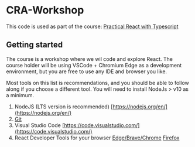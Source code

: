 # CRA-Workshop

This code is used as part of the course: [Practical React with Typescript](https://www.bouvet.no/kurs/kategorier/utvikling-for-web-og-mobil/workshop-praktisk-react-med-typescript)

## Getting started

The course is a workshop where we wil code and explore React. The course holder will be using VSCode + Chromium Edge as a development environment, but you are free to use any IDE and browser you like.

Most tools on this list is recommendations, and you should be able to follow along if you choose a different tool. You will need to install NodeJs > v10 as a minimum.

1. NodeJS (LTS version is recommended) [https://nodejs.org/en/](https://nodejs.org/en/)
2. [Git](https://git-scm.com/)
3. Visual Studio Code [https://code.visualstudio.com/](https://code.visualstudio.com/)
4. React Developer Tools for your browser [Edge/Brave/Chrome](https://chrome.google.com/webstore/detail/react-developer-tools/fmkadmapgofadopljbjfkapdkoienihi?hl=en) [Firefox](https://addons.mozilla.org/en-US/firefox/addon/react-devtools/)